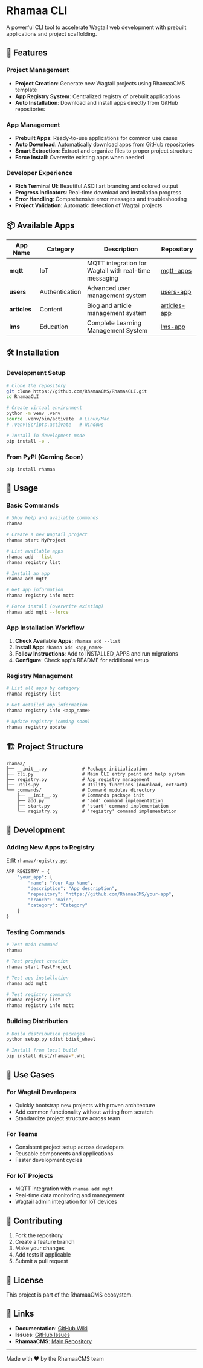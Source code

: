 # Rhamaa CLI

A powerful CLI tool to accelerate Wagtail web development with prebuilt applications and project scaffolding.

## 🚀 Features

### Project Management
- **Project Creation**: Generate new Wagtail projects using RhamaaCMS template
- **App Registry System**: Centralized registry of prebuilt applications
- **Auto Installation**: Download and install apps directly from GitHub repositories

### App Management
- **Prebuilt Apps**: Ready-to-use applications for common use cases
- **Auto Download**: Automatically download apps from GitHub repositories
- **Smart Extraction**: Extract and organize files to proper project structure
- **Force Install**: Overwrite existing apps when needed

### Developer Experience
- **Rich Terminal UI**: Beautiful ASCII art branding and colored output
- **Progress Indicators**: Real-time download and installation progress
- **Error Handling**: Comprehensive error messages and troubleshooting
- **Project Validation**: Automatic detection of Wagtail projects

## 📦 Available Apps

| App Name | Category | Description | Repository |
|----------|----------|-------------|------------|
| **mqtt** | IoT | MQTT integration for Wagtail with real-time messaging | [mqtt-apps](https://github.com/RhamaaCMS/mqtt-apps) |
| **users** | Authentication | Advanced user management system | [users-app](https://github.com/RhamaaCMS/users-app) |
| **articles** | Content | Blog and article management system | [articles-app](https://github.com/RhamaaCMS/articles-app) |
| **lms** | Education | Complete Learning Management System | [lms-app](https://github.com/RhamaaCMS/lms-app) |

## 🛠 Installation

### Development Setup
```bash
# Clone the repository
git clone https://github.com/RhamaaCMS/RhamaaCLI.git
cd RhamaaCLI

# Create virtual environment
python -m venv .venv
source .venv/bin/activate  # Linux/Mac
# .venv\Scripts\activate   # Windows

# Install in development mode
pip install -e .
```

### From PyPI (Coming Soon)
```bash
pip install rhamaa
```

## 📖 Usage

### Basic Commands
```bash
# Show help and available commands
rhamaa

# Create a new Wagtail project
rhamaa start MyProject

# List available apps
rhamaa add --list
rhamaa registry list

# Install an app
rhamaa add mqtt

# Get app information
rhamaa registry info mqtt

# Force install (overwrite existing)
rhamaa add mqtt --force
```

### App Installation Workflow
1. **Check Available Apps**: `rhamaa add --list`
2. **Install App**: `rhamaa add <app_name>`
3. **Follow Instructions**: Add to INSTALLED_APPS and run migrations
4. **Configure**: Check app's README for additional setup

### Registry Management
```bash
# List all apps by category
rhamaa registry list

# Get detailed app information
rhamaa registry info <app_name>

# Update registry (coming soon)
rhamaa registry update
```

## 🏗 Project Structure

```
rhamaa/
├── __init__.py             # Package initialization
├── cli.py                  # Main CLI entry point and help system
├── registry.py             # App registry management
├── utils.py                # Utility functions (download, extract)
└── commands/               # Command modules directory
    ├── __init__.py         # Commands package init
    ├── add.py              # 'add' command implementation
    ├── start.py            # 'start' command implementation
    └── registry.py         # 'registry' command implementation
```

## 🔧 Development

### Adding New Apps to Registry
Edit `rhamaa/registry.py`:
```python
APP_REGISTRY = {
    "your_app": {
        "name": "Your App Name",
        "description": "App description",
        "repository": "https://github.com/RhamaaCMS/your-app",
        "branch": "main",
        "category": "Category"
    }
}
```

### Testing Commands
```bash
# Test main command
rhamaa

# Test project creation
rhamaa start TestProject

# Test app installation
rhamaa add mqtt

# Test registry commands
rhamaa registry list
rhamaa registry info mqtt
```

### Building Distribution
```bash
# Build distribution packages
python setup.py sdist bdist_wheel

# Install from local build
pip install dist/rhamaa-*.whl
```

## 🎯 Use Cases

### For Wagtail Developers
- Quickly bootstrap new projects with proven architecture
- Add common functionality without writing from scratch
- Standardize project structure across team

### For Teams
- Consistent project setup across developers
- Reusable components and applications
- Faster development cycles

### For IoT Projects
- MQTT integration with `rhamaa add mqtt`
- Real-time data monitoring and management
- Wagtail admin integration for IoT devices

## 🤝 Contributing

1. Fork the repository
2. Create a feature branch
3. Make your changes
4. Add tests if applicable
5. Submit a pull request

## 📄 License

This project is part of the RhamaaCMS ecosystem.

## 🔗 Links

- **Documentation**: [GitHub Wiki](https://github.com/RhamaaCMS/RhamaaCLI/wiki)
- **Issues**: [GitHub Issues](https://github.com/RhamaaCMS/RhamaaCLI/issues)
- **RhamaaCMS**: [Main Repository](https://github.com/RhamaaCMS)

---

Made with ❤️ by the RhamaaCMS team
